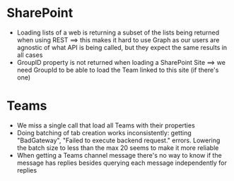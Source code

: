﻿
# SharePoint

- Loading lists of a web is returning a subset of the lists being returned when using REST ==> this makes it hard to use Graph as our users are agnostic of what API is being called, but they expect the same results in all cases
- GroupID property is not returned when loading a SharePoint Site ==> we need GroupId to be able to load the Team linked to this site (if there's one)

# Teams

- We miss a single call that load all Teams with their properties
- Doing batching of tab creation works inconsistently: getting "BadGateway", "Failed to execute backend request." errors. Lowering the batch size to less than the max 20 seems to make it more reliable
- When getting a Teams channel message there's no way to know if the message has replies besides querying each message independently for replies
